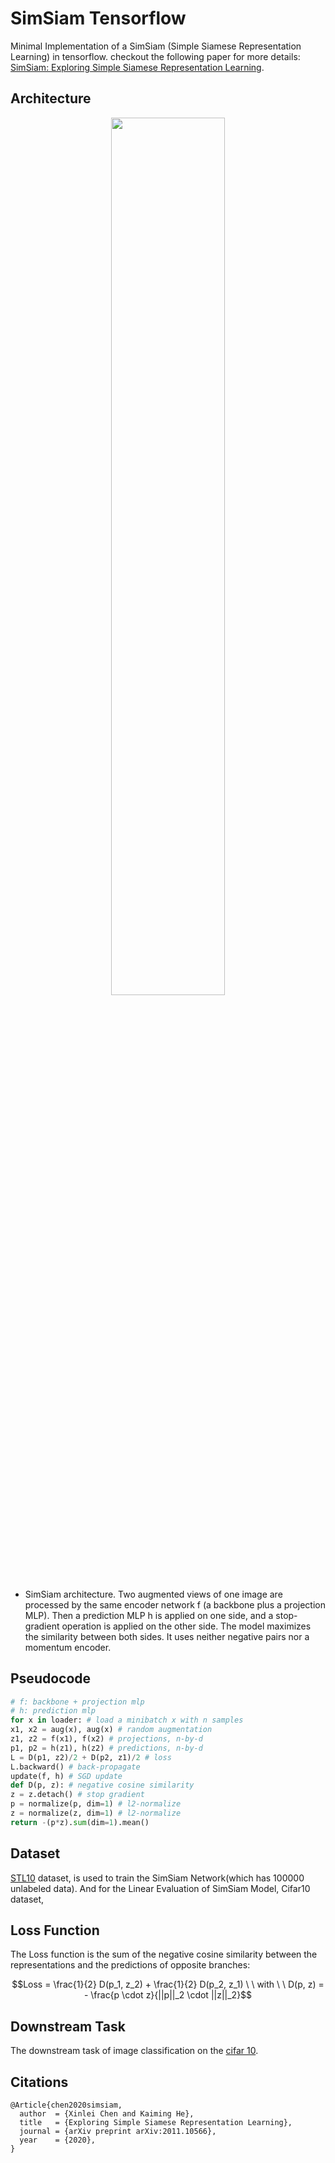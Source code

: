 # SimSiam Tensorflow

Minimal Implementation of a SimSiam (Simple Siamese Representation Learning) in tensorflow. checkout the  following paper for more details: [SimSiam: Exploring Simple Siamese Representation Learning](https://arxiv.org/abs/2011.10566). 


## Architecture

<div align="center">
  <img src="https://user-images.githubusercontent.com/91251307/215079798-efccb85b-a52a-4214-8792-5b13cb2af541.png" width="60%"/>
</div>

 - SimSiam architecture. Two augmented views of one
image are processed by the same encoder network f (a backbone
plus a projection MLP). Then a prediction MLP h is applied on one
side, and a stop-gradient operation is applied on the other side. The
model maximizes the similarity between both sides. It uses neither
negative pairs nor a momentum encoder.

## Pseudocode
```python
# f: backbone + projection mlp
# h: prediction mlp
for x in loader: # load a minibatch x with n samples
x1, x2 = aug(x), aug(x) # random augmentation
z1, z2 = f(x1), f(x2) # projections, n-by-d
p1, p2 = h(z1), h(z2) # predictions, n-by-d
L = D(p1, z2)/2 + D(p2, z1)/2 # loss
L.backward() # back-propagate
update(f, h) # SGD update
def D(p, z): # negative cosine similarity
z = z.detach() # stop gradient
p = normalize(p, dim=1) # l2-normalize
z = normalize(z, dim=1) # l2-normalize
return -(p*z).sum(dim=1).mean()
```

## Dataset
[STL10](https://www.kaggle.com/jessicali9530/stl10) dataset, is used to train the SimSiam Network(which has 100000 unlabeled data). And for the Linear Evaluation of SimSiam Model, Cifar10 dataset,

## Loss Function

The Loss function is the sum of the negative cosine similarity between the representations and the predictions of opposite branches:

$$Loss = \frac{1}{2} D(p_1, z_2) +  \frac{1}{2} D(p_2, z_1) \ \ with \ \ D(p, z) = - \frac{p \cdot z}{||p||_2 \cdot ||z||_2}$$


## Downstream Task

The downstream task of image classification on the [cifar 10](https://www.kaggle.com/c/cifar-10).

## Citations
```
@Article{chen2020simsiam,
  author  = {Xinlei Chen and Kaiming He},
  title   = {Exploring Simple Siamese Representation Learning},
  journal = {arXiv preprint arXiv:2011.10566},
  year    = {2020},
}
```
